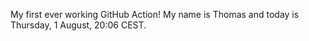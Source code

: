 My first ever working GitHub Action!
My name is Thomas and today is Thursday, 1 August, 20:06 CEST. 
